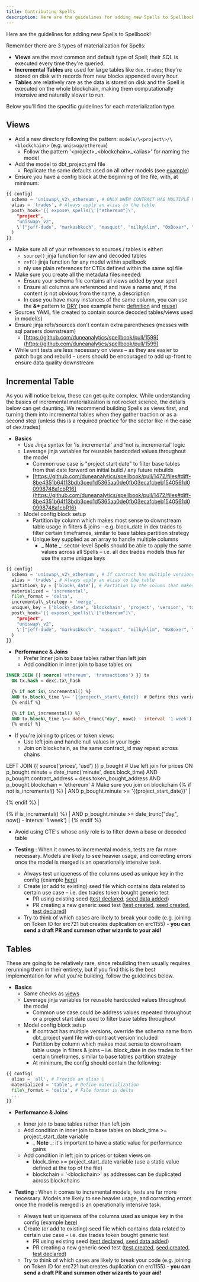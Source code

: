 ```yaml
---
title: Contributing Spells
description: Here are the guidelines for adding new Spells to Spellbook!
---
```


Here are the guidelines for adding new Spells to Spellbook!

Remember there are 3 types of materialization for Spells:

- **Views** are the most common and default type of Spell; their SQL is executed every time they're queried.
- **Incremental Tables** are used for large tables like `dex.trades`; they're stored on disk with records from new blocks appended every hour.
- **Tables** are relatively rare as the data is stored on disk and the Spell is executed on the whole blockchain, making them computationally intensive and naturally slower to run.

Below you'll find the specific guidelines for each materialization type.

## Views

- Add a new directory following the pattern: `models/\<project\>/\<blockchain\>` (e.g. `uniswap/ethereum`)
  - Follow the pattern '\<project\>\_\<blockchain\>\_\<alias\>' for naming the model
- Add the model to dbt\_project.yml file
  - Replicate the same defaults used on all other models (see [example](https://github.com/duneanalytics/spellbook/blob/f9387abb67e70d6fbc51b8843046732ee55fad0c/dbt_project.yml#L31))
- Ensure you have a config block at the beginning of the file, with, at minimum:

```python
{{ config( 
  schema = 'uniswap\_v2\_ethereum', # ONLY WHEN CONTRACT HAS MULTIPLE VERSIONS, override the schema name from dbt\_project yaml file with contract version included (otherwise remove this property)
  alias = 'trades', # Always apply an alias to the table
  post\_hook='{{ expose\_spells(\'["ethereum"]\',
    "project",
    "uniswap\_v2",
    \'["jeff-dude", "markusbkoch", "masquot", "milkyklim", "0xBoxer", "mewwts", "hagaetc"]\') }}'# Post hook to display the model in Dune UI
  ) 
}}
```

- Make sure all of your references to sources / tables is either:
  - `source()` jinja function for raw and decoded tables
  - `ref()` jinja function for any model within spellbook
  - nly use plain references for CTEs defined within the same sql file
- Make sure you create all the metadata files needed:
  - Ensure your schema file contains all views added by your spell
  - Ensure all columns are referenced and have a name and, if the content is not obvious from the name, a description
  - In case you have many instances of the same column, you can use the **&\*** pattern to [DRY](https://en.wikipedia.org/wiki/Don%27t_repeat_yourself) (see example here: [definition](https://github.com/duneanalytics/spellbook/blob/f9387abb67e70d6fbc51b8843046732ee55fad0c/models/uniswap/ethereum/uniswap_ethereum_schema.yml#L25) and [reuse](https://github.com/duneanalytics/spellbook/blob/f9387abb67e70d6fbc51b8843046732ee55fad0c/models/uniswap/ethereum/uniswap_ethereum_schema.yml#L119))
- Sources YAML file created to contain source decoded tables/views used in model(s)
- Ensure jinja refs/sources don't contain extra parentheses (messes with sql parsers downstream)
  - [https://github.com/duneanalytics/spellbook/pull/1599](https://github.com/duneanalytics/spellbook/pull/1599)
- While unit tests are less necessary on views – as they are easier to patch bugs and rebuild – users should be encouraged to add up-front to ensure data quality downstream

## Incremental Table

As you will notice below, these can get quite complex. While understanding the basics of incremental materialization is not rocket science, the details below can get daunting. We recommend building Spells as views first, and turning them into incremental tables when they gather traction or as a second step (unless this is a required practice for the sector like in the case of dex.trades)

- **Basics**
  - Use Jinja syntax for 'is\_incremental' and 'not is\_incremental' logic
  - Leverage jinja variables for reusable hardcoded values throughout the model
    - Common use case is "project start date" to filter base tables from that date forward on initial build / any future rebuilds
    - [https://github.com/duneanalytics/spellbook/pull/1472/files#diff-8be4351b64f13bdb3ced1d5365aa0de0fb03ecafcbeb1540561d00998748a1cbR16](https://github.com/duneanalytics/spellbook/pull/1472/files#diff-8be4351b64f13bdb3ced1d5365aa0de0fb03ecafcbeb1540561d00998748a1cbR16)
  - Model config block setup
    - Partition by column which makes most sense to downstream table usage in filters & joins – e.g. block\_date in dex trades to filter certain timeframes, similar to base tables partition strategy
    - Unique key supplied as an array to handle multiple columns
      - _ **Note** _: sector-level Spells should be able to apply the same values across all Spells – i.e. all dex trades models thus far use the same unique keys

```python
{{ config(
  schema = 'uniswap\_v2\_ethereum', # If contract has multiple versions, override the schema name from dbt\_project yaml file with contract version included
  alias = 'trades', # Always apply an alias to the table
  partition\_by = ['block\_date'], # Partition by the column that makes the most sense
  materialized = 'incremental',
  file\_format = 'delta',
  incremental\_strategy = 'merge',
  unique\_key = ['block\_date', 'blockchain', 'project', 'version', 'tx\_hash', 'evt\_index', 'trace\_address'], # Unique key supplied as an array to handle multiple columns
  post\_hook='{{ expose\_spells(\'["ethereum"]\',
    "project",
    "uniswap\_v2",
    \'["jeff-dude", "markusbkoch", "masquot", "milkyklim", "0xBoxer", "mewwts", "hagaetc"]\') }}'# Post hook to display the model in Dune UI
  )
}}
```

- **Performance & Joins**
  - Prefer Inner join to base tables rather than left join
  - Add condition in inner join to base tables on:
```sql
INNER JOIN {{ source('ethereum', 'transactions') }} tx
  ON tx.hash = dexs.tx\_hash

  {% if not is\_incremental() %}
  AND tx.block\_time \>= '{{project\_start\_date}}' # Define this variable at the top of the file
  {% endif %}

  {% if is\_incremental() %}
  AND tx.block\_time \>= date\_trunc("day", now() - interval '1 week')
  {% endif %}
```
  - If you're joining to prices or token views:
    - Use left join and handle null values in your logic
    - Join on blockchain, as the same contract\_id may repeat across chains

 LEFT JOIN {{ source('prices', 'usd') }} p\_bought # Use left join for prices 
 ON p\_bought.minute = date\_trunc('minute', dexs.block\_time) 
 AND p\_bought.contract\_address = dexs.token\_bought\_address 
 AND p\_bought.blockchain = 'ethereum' # Make sure you join on blockchain 
 {% if not is\_incremental() %} |
 AND p\_bought.minute \>= '{{project\_start\_date}}' |

 {% endif %} |

{% if is\_incremental() %} |
AND p\_bought.minute \>= date\_trunc("day", now() - interval '1 week') |
 {% endif %}
  - Avoid using CTE's whose only role is to filter down a base or decoded table

- **Testing** : When it comes to incremental models, tests are far more necessary. Models are likely to see heavier usage, and correcting errors once the model is merged is an operationally intensive task.

  - Always test uniqueness of the columns used as unique key in the config (example [here](https://github.com/duneanalytics/spellbook/pull/1472/files#diff-7da167e3f4a73d5c5c2e3d245dc8c73c88619f49d08d0fea792a4bd8c54382aeR14))
  - Create (or add to existing) seed file which contains data related to certain use case – i.e. dex trades token bought generic test
    - PR using existing seed ([test declared](https://github.com/duneanalytics/spellbook/pull/1866/files#diff-8ba1908b2679efbd3dc591b730739b0c156cd7fe53a264c85c172ef2762d3205R67), [seed data added](https://github.com/duneanalytics/spellbook/pull/1866/files#diff-09c1b2e11432d6907b7f05a0e73f46488de55e9f905df8d54602cb7173fdba5f))
    - PR creating a new generic seed test ([test created](https://github.com/duneanalytics/spellbook/pull/1472/files#diff-80ca697c58133df93c9963c7a7b1a6f7a97e8c0fbc49c1a71aa7b2011dc7fdc6), [seed created](https://github.com/duneanalytics/spellbook/pull/1472/files#diff-79f59a3f48fe5beee6c8eefd3240ed473ddc5ab5dca950b260abf0fcc6898899), [test declared](https://github.com/duneanalytics/spellbook/pull/1472/files#diff-db47c009edc360c46e6bb2e80efc53cfaa4356bc4fb01d4afb802f46b22e630fR44))
  - Try to think of which cases are likely to break your code (e.g. joining on Token ID for erc721 but creates duplication on erc1155) - **you can send a draft PR and summon other wizards to your aid!**

## Tables

These are going to be relatively rare, since rebuilding them usually requires rerunning them in their entirety, but if you find this is the best implementation for what you're building, follow the guidelines below.

- **Basics**
  - Same checks as [views](#_5gai56xqstcs)
  - Leverage jinja variables for reusable hardcoded values throughout the model
    - Common use case could be address values repeated throughout or a project start date used to filter base tables throughout
  - Model config block setup
    - If contract has multiple versions, override the schema name from dbt\_project yaml file with contract version included
    - Partition by column which makes most sense to downstream table usage in filters & joins – i.e. block\_date in dex trades to filter certain timeframes, similar to base tables partition strategy
    - At minimum, the config should contain the following:
```python
{{ config(
  alias = 'all', # Provide an alias |
  materialized = 'table', # Define materialization
  file\_format = 'delta', # File format is delta
  ...
}}
```

- **Performance & Joins**
  - Inner join to base tables rather than left join
  - Add condition in inner join to base tables on block\_time \>= project\_start\_date variable
    - _ **Note** _: it's important to have a static value for performance gains
  - Add condition in left join to prices or token views on
    - block\_time \>= project\_start\_date variable (use a static value defined at the top of the file)
    - blockchain = '\<blockchain\>' as addresses can be duplicated across blockchains
- **Testing** : When it comes to incremental models, tests are far more necessary. Models are likely to see heavier usage, and correcting errors once the model is merged is an operationally intensive task.

  - Always test uniqueness of the columns used as unique key in the config (example [here](https://github.com/duneanalytics/spellbook/pull/1472/files#diff-7da167e3f4a73d5c5c2e3d245dc8c73c88619f49d08d0fea792a4bd8c54382aeR14))
  - Create (or add to existing) seed file which contains data related to certain use case – i.e. dex trades token bought generic test
    - PR using existing seed ([test declared](https://github.com/duneanalytics/spellbook/pull/1866/files#diff-8ba1908b2679efbd3dc591b730739b0c156cd7fe53a264c85c172ef2762d3205R67), [seed data added](https://github.com/duneanalytics/spellbook/pull/1866/files#diff-09c1b2e11432d6907b7f05a0e73f46488de55e9f905df8d54602cb7173fdba5f))
    - PR creating a new generic seed test ([test created](https://github.com/duneanalytics/spellbook/pull/1472/files#diff-80ca697c58133df93c9963c7a7b1a6f7a97e8c0fbc49c1a71aa7b2011dc7fdc6), [seed created](https://github.com/duneanalytics/spellbook/pull/1472/files#diff-79f59a3f48fe5beee6c8eefd3240ed473ddc5ab5dca950b260abf0fcc6898899), [test declared](https://github.com/duneanalytics/spellbook/pull/1472/files#diff-db47c009edc360c46e6bb2e80efc53cfaa4356bc4fb01d4afb802f46b22e630fR44))
  - Try to think of which cases are likely to break your code (e.g. joining on Token ID for erc721 but creates duplication on erc1155) - **you can send a draft PR and summon other wizards to your aid!**
